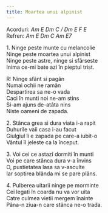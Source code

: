 ```yaml
---
title: Moartea unui alpinist
---
```

Acorduri: *Am E Dm C / Dm E F E*  
Refren: *Am E Dm C Am E7*  

1\. Ninge peste munte cu melancolie  
Ninge peste moartea unui alpinist  
Ninge peste astre, ninge si sfârseste  
Inima ce-mi bate azi în pieptul trist.  

R: Ninge sfânt si pagân  
Numai ochii ne ramân  
Despartirea sa ne-o vada  
Caci în munti noi ne-am stins  
Si-am ajuns de-atâta nins  
Niste oameni de zapada.  

2\. Stânca grea si dura viata i-a rapit  
Duhurile vaii casa i-au facut  
Giulgiul îi e zapada pe care-a iubit-o  
Vântul îl jeleste ca la început.

3\. Voi cei ce astazi dormiti în munti  
Voi pe care stânca dura v-a învins  
O, pustietatea lasa sa v-asculte  
Iar soptirea blânda mi se pare plâns.

4\. Pulberea uitarii ninge pe morminte  
Cei legati în coarda nu va vor uita  
Catre culmea vietii mergem înainte  
Pâna-n ziua-n care stânca ne-o trada.  
